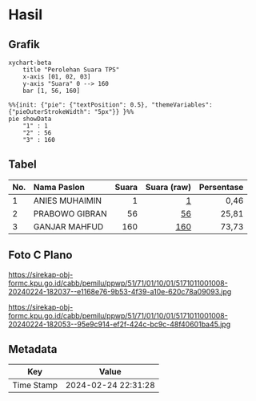 # Hasil

## Grafik

```mermaid
xychart-beta
    title "Perolehan Suara TPS"
    x-axis [01, 02, 03]
    y-axis "Suara" 0 --> 160
    bar [1, 56, 160]
```

```mermaid
%%{init: {"pie": {"textPosition": 0.5}, "themeVariables": {"pieOuterStrokeWidth": "5px"}} }%%
pie showData
    "1" : 1
    "2" : 56
    "3" : 160
```

## Tabel

| No. | Nama Paslon    | Suara | Suara (raw) | Persentase |
|:--- |:-------------- | -----:| -----------:| ----------:|
| 1   | ANIES MUHAIMIN | 1     | [1][p-1]    | 0,46       |
| 2   | PRABOWO GIBRAN | 56    | [56][p-2]   | 25,81      |
| 3   | GANJAR MAHFUD  | 160   | [160][p-3]  | 73,73      |


[p-1]: https://github.com/gigit-pemilu/pemilu-2024-51-bali/blob/main/pilpres/hitung-suara/sub/51-bali/sub/71-kota-denpasar/sub/01-denpasar-selatan/sub/1001-serangan/sub/008-tps/sub/paslon-1.txt
[p-2]: https://github.com/gigit-pemilu/pemilu-2024-51-bali/blob/main/pilpres/hitung-suara/sub/51-bali/sub/71-kota-denpasar/sub/01-denpasar-selatan/sub/1001-serangan/sub/008-tps/sub/paslon-2.txt
[p-3]: https://github.com/gigit-pemilu/pemilu-2024-51-bali/blob/main/pilpres/hitung-suara/sub/51-bali/sub/71-kota-denpasar/sub/01-denpasar-selatan/sub/1001-serangan/sub/008-tps/sub/paslon-3.txt

## Foto C Plano

https://sirekap-obj-formc.kpu.go.id/cabb/pemilu/ppwp/51/71/01/10/01/5171011001008-20240224-182037--e1168e76-9b53-4f39-a10e-620c78a09093.jpg

https://sirekap-obj-formc.kpu.go.id/cabb/pemilu/ppwp/51/71/01/10/01/5171011001008-20240224-182053--95e9c914-ef2f-424c-bc9c-48f40601ba45.jpg


## Metadata

| Key        | Value               |
| ---------- | ------------------- |
| Time Stamp | 2024-02-24 22:31:28 |



